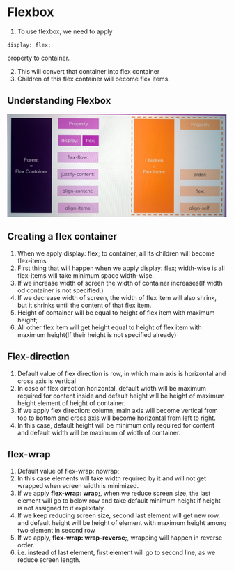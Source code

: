 # Flexbox

1. To use flexbox, we need to apply

```
display: flex;
```

property to container.

2. This will convert that container into flex container
3. Children of this flex container will become flex items.

## Understanding Flexbox

![understanding flexbox](./UnderstandingFlexbox.jpeg)

## Creating a flex container

1. When we apply display: flex; to container, all its children will become flex-items
2. First thing that will happen when we apply display: flex; width-wise is all flex-items will take minimum space width-wise.
3. If we increase width of screen the width of container increases(If width od container is not specified.)
4. If we decrease width of screen, the width of flex item will also shrink, but it shrinks until the content of that flex item.
5. Height of container will be equal to height of flex item with maximum height;
6. All other flex item will get height equal to height of flex item with maximum height(If their height is not specified already)

## Flex-direction

1. Default value of flex direction is row, in which main axis is horizontal and cross axis is vertical
2. In case of flex direction horizontal, default width will be maximum required for content inside and default height will be height of maximum height element of height of container.
3. If we apply flex direction: column; main axis will become vertical from top to bottom and cross axis will become horizontal from left to right.
4. In this case, default height will be minimum only required for content and default width will be maximum of width of container.

## flex-wrap

1. Default value of flex-wrap: nowrap;
2. In this case elements will take width required by it and will not get wrapped when screen width is minimized.
3. If we apply **flex-wrap: wrap;**, when we reduce screen size, the last element will go to below row and take default minimum height if height is not assigned to it explixitaly.
4. If we keep reducing screen size, second last element will get new row. and default height will be height of element with maximum height among two element in second row
5. If we apply, **flex-wrap: wrap-reverse;**, wrapping will happen in reverse order.
6. i.e. instead of last element, first element will go to second line, as we reduce screen length.
